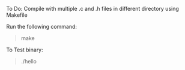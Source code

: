 To Do: Compile with multiple .c and .h files in different directory using Makefile

Run the following command:
>  make


To Test binary:
> ./hello